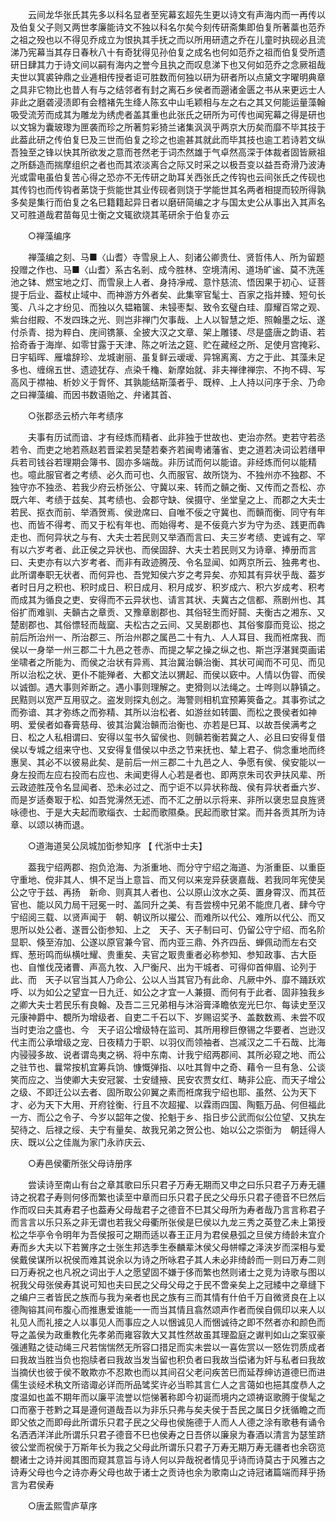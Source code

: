 <!-- { "loadSidebar": true } -->
　　云间龙华张氏其先多以科名显者至宪幕玄超先生更以诗文有声海内而一再传以及伯复父子则又两世孝廉能诗文不独以科名尔矣今刻传研斋集即伯复所著藁也范乔之祖之殁也以不得见乔成立为恨执其手抚之而以所用研遗之乔在儿童时执砚必且流涕乃宪幕当其存日春秋八十有奇犹得见孙伯复之成名也何如范乔之祖而伯复受所遗研日肆其力于诗文间以嗣有海内之誉今且执之而叹息涕下也又何如范乔之念厥祖哉夫世以箕裘钟鼎之业逓相传授者讵可胜数而何独以研为研者所以点黛文字曜明典章之具非它物比也昔人有与之结邻者有封之离石乡侯者而遡诸金匮之书从来更远士人非此之磨砻浸渍即有会稽褚先生绛人陈玄中山毛颖相与左之右之其又何能运量藻翰吸受流芳而成其为雕龙为绣虎者盖其重也此张氏之研所为可传也闻宪幕之得是研也以文锦为囊玻瓈为匣袭而珍之所著剪彩猗兰诸集沨沨乎两京大历矣而靡不毕其技于此葢此研之传伯复巳及三世而伯复之珍之也逾甚其就此而毕其技也逾工若诗若文纵吾独至之锋以快其所欲发之意而苍然老于词杰然雄于气卓然高深于体裁者固皆厥祖之所繇造而揣摩组织之者也而其浓淡离合之际又时采之以极吾变以益吾奇滑乃波涛光或雷电虽伯复苦心得之恐亦不无传研之助耳关西张氏之传钩也云间张氏之传砚也其传钧也而传钩者苐饶于赀能世其业传砚者则饶于学能世其名两者相提而较所得孰多矣是集行而伯复之名巳籍籍起异日者以磨研简编之才与国太史公从事出入其声名又可胜道哉君苗每见士衡之文辄欲烧其芼研余于伯复亦云 

　　○禅藻编序 

　　禅藻编之刻、马■〈山耆〉寺雪泉上人、刻诸公卿贵仕、贤哲伟人、所为留题投赠之作也、马■〈山耆〉系古名剎、成今胜林、空境清闲、道场旷谧、莫不洗莲池之钵、燃宝地之灯、而雪泉上人者、身持凈戒、意忭慈流、悟因果于初心、证菩提于后业、葢杖止域中、而神游方外者矣、此集宰官髦士、百家之指并臻、短句长笺、八斗之才纷见、而独以久韫箱箧、未锓枣梨、致令玄璧白珪、靡耀百常之观、紫台绀殿、不发四珠之光、则岂非禅门欠事哉、上人以智慧之炬、照翰墨之坛、遂付杀青、搃为粹白、庑间镌篆、全披大汉之文章、架上雕镂、尽是盛唐之韵语、若拾奇香于海岸、如零甘露于天津、陈之听法之筵、贮在藏经之所、足使月宫掩彩、日宇韬晖、雁墖辞珍、龙城谢丽、虽复鲜云叆叆、异锦离离、方之于此、其藻未足多也、缠绵五世、遗迹犹存、点染千龝、新摩始就、非夫禅律禅宗、不拘不碍、写高风于襟袖、析妙义于胷怀、其孰能结斯藻者乎、既梓、上人持以问序于余、乃命之曰禅藻编、而因书数语贻之、弁诸其首、 

　　○张郡丞云桥六年考绩序 

　　夫事有历试而谙、才有经炼而精者、此非独于世故也、吏治亦然。吏若守若丞若令、而吏之地若燕赵若晋梁若吴楚若秦齐若闽粤诸藩省、吏之道若决词讼若缮甲兵若司钱谷若理期会簿书、固亦多端哉。非历试而何以能谙。非经炼而何以能精也。噫此服官者之考绩、必久而可也、久而服官、故所饶为、不独州亦不独郡、不独守亦不独丞、若我少府云桥张公、守冀以来、转而之贑之衡、又传而之吾松、亦既六年、考绩于兹矣、其考绩也、会郡守缺、侯摄守、坐堂皇之上、而郡之大夫士若民、抠衣而前、举酒贺焉、侯逊席曰、自唯不佞之守冀也、而贑而衡、同守有年也、而皆不得考、而又于松有年也、而始得考、是不佞竟六岁为守为丞、践更而犇走也、而何异状之与有、大夫士若民则又举酒而言曰、夫三岁考绩、吏诚有之、罕有以六岁考者、此正侯之异状也、而侯固辞、大夫士若民则又为诗章、捧册而言曰、夫吏亦有以六岁考者、而非有政迹腾茂、令名显闻、如两京所云、独弗考也、此所谓奉职无状者、而何异也、吾党知侯六岁之考异矣、亦知其有异状乎哉、葢岁者时日月之积也、积时成日、积日成月、积月成岁、积岁成六、积六岁成考、积考而成其为循良之吏、安得而不云异状也、请言其状、夫冀古之信都、燕剧州也、其俗扩而难驯、夫贑古之章贡、又豫章剧郡也、其俗轻生而好鬪、夫衡古之湘东、又楚剧郡也、其俗慓轻而哉窳、夫松古之云间、又吴剧郡也、其俗奓靡而竞讼、搃之前后所治州一、所治郡三、所治州郡之属邑二十有九、人人耳目、我而袵席我、而侯以一身举一州三郡二十九邑之苍赤、而提之挈之操之纵之也、斯岂浮湛巽耎画诺坐啸者之所能为、而侯之治状有异焉、其治冀治贑治衡、其状可闻而不可见、而见所以治松之状、更仆不能殚者、大都文法以猬起、而侯以窽中。人情以伪甞、而侯以诚御。遇大事则斧断之。遇小事则理解之。吏猾则以法绳之。士哗则以静镇之。民黠则以宽严互用驭之。盗发则探丸创之。海警则相机宜预筹筴备之。其事弥试之而弥谙、其才弥练之而弥精、其所以治松者、如游丝如转圜、而松之畏侯者如神明、爱侯者如春膏慈母、彼其治冀治贑而治衡也、亦若是巳耳、以故吾侯满考之日、松之人私相谓曰、安得以玺书久留侯也、则贑若衡若冀之人、必且曰安得复借侯以专城之组来守也、又安得复借侯以中丞之节来抚也、辇上君子、倘念重地而终惠吴、其必不以彼易此矣、是前后一州三郡二十九邑之人、争愿有侯、侯安能以一身左投而左应右投而右应也、未闻吏得人心若是者也、即两京朱司农尹扶风辈、所云政迹胜茂令名显闻者、恐未必过之、而宁讵不以异状称哉、侯有异状者垂六岁、而是岁适奏冣于松、如吾党澷然无述、而不汇之册以示将来、非所以褒忠显良旌贤咏德也、于是大夫起而歌缁衣、士起而歌隰桑。民起而歌甘棠。而并各贡其所为诗章、以颂以祷而退。 

　　○道海道吴公凤城加衘参知序 【 代浙中士夫】 

　　葢我宁绍两郡、抱负沧海、为浙重地、而分守宁绍之海道、为浙重臣、以重臣守重地、傥非其人、惧不足当上意旨、而又何以来宠异获褒嘉哉、若我同年宪使吴公之守于兹、再扬　新命、则真其人者也、公以原山汶水之英、置身霄汉、而其莅官也、能以风力局干冠冕一时、盖同升之美、有吾尝榜中兄弟不能庶几者、肆今守宁绍阅三载、以贤声闻于　朝、朝议所以擢公、而难所以代公、难所以代公、而又思所以处公者、遂晋公衘参知、上之　天子、天子制曰可、仍留公守宁绍、而名阶显职、倏至洊加、公遂以原官兼今官、而内亚三鼎、外齐四岳、蝉佩动而左右交辉、葱珩鸣而纵横吐耀、贵重矣、夫官之冣贵重者必称参知、参知政事、古大臣也、自惟伐茂诸曹、声高九牧、入尸衡尺、出为干城者、可得仰首伸眉、论列于此、而　天子以官当其人乃命公、公以人当其官乃有此命、凡厥中外、靡不踊跃欢呼、以为如公之望宜一日九迁、如公之才宜一人兼摄、而何有于此者、固非独我乡之卿大夫士若民乐有良翰、及吾二三兄弟相与沐浴膏泽瞻依宠光巳尔、每读史至汉元康神爵中、覩所为增级者、自吏二千石以下、岁赐诏奖予、盖数数焉、未尝不叹当时吏治之盛也、今　天子诏公增级特在监司、其所用穆巨僚锡之华要者、岂逊汉代主而公承增级之宠、日夜精力于职、以羽仪而领袖者、岂减汉之二千石哉、比海内骎骎多故、说者谓岛夷之祸、将中东南、计我宁绍两郡间、其所必窥之地、而公之驻节也、曩常按机宜筹兵饷、慷慨弹指、以吐其胷中之奇、藉令一旦有急、公谈笑而应之、当使卿大夫安冠裳、士安缝掖、民安农贾女红、畴非公庇、而天子增公之级、不即迁公以去者、固所取公卯翼之素而袵席我宁绍也耶、虽然、公为天下才、必为天下大用、开府铨衡、行且不次超擢、以霖雨四国、陶甄万品、何但福此一方、而公之令子、今岁以韶年之俊、抡魁于乡、指日步公武而似公位望、又执左契待之、后禄之绥、夫宁有量矣、故我兄弟之贺公也、始以公之崇衘为　朝廷得人庆、既以公之佳胤为家门永祚庆云、 

　　○寿邑侯衢所张父母诗册序 

　　尝读诗至南山有台之章其歌曰乐只君子万寿无期而又申之曰乐只君子万寿无疆诗之祝君子寿则何侈而繁也读至中章而曰乐只君子民之父母乐只君子德音不巳然后作而叹曰夫其寿君子也葢寿父母哉君子之德音不巳其父母所为寿者哉乃言言称君子而言言以乐只系之非无谓也若我父母衢所张侯是巳侯以九龙三秀之英登乙未上第授松之华亭令令明年为吾侯报可之期而适以春王正月为君侯悬弧之旦侯方绮龄未宜介寿而乡大夫以下若黉序之士张生邦选季生泰麟辈沐侯父母帡幪之泽浃岁而深相与爱侯戴侯谋所以祝侯而难其说余以为诗之所咏君子其人未必非绮龄而一则曰万寿二则曰万寿祝之也凡祝之词出于人之愿望固不嫌于侈而繁也然则诸士之竞为诗歌与图以祝我父母张侯寿其说可知也夫曰民之父母父母之于民不啻亲矣上之冠緌中之章缝下之编户三者皆民之族而与我为亲者也民之族有三而其情有什伯千万自微贤良在上以德陶镕其间布腹心而推惠爱谁能一一而当其情且翕然颂声作者而侯自佩印以来人以礼见人而礼接之人以事见人而事应之人以悃诚见人而悃诚待之即不然者亦和颜色而导之盖侯为政重教化先孝弟而雍容敦大又其性然故虽其理盈庭之谳判如山之案驭豪强逋黠之徒动绳三尺若惴惴然无所容口措足而实未尝以一喜佐赏以一怒佐罚质成者曰我故当胜当负也抱牍者曰我故当发当留也积负者曰我故当偿诸为奸与私者曰我故当摘伏也彼于侯不敢欺亦不忍欺也而以其间召父老问疾苦巳而延荐绅访道德巳而进儒生谈经术秇文所谘诹必详而所品骘奖许必当聆其言仁人之言蔼如也挹其度恭人之度温如也盖不期年而以廉平流誉以恺悌著称即今初诞而境内之颂祷讴歌腾于俊髦之口而塞于苍黔之耳是遵何道哉吾以为非乐只弗与矣夫侯于吾民之属日夕抚循瞻之而即父依之而即母此所谓乐只君子民之父母也侯施德于人而人人德之涂有歌巷有诵令名洒洒洋洋此所谓乐只君子德音不巳也侯寿之日吾侪以廉泉为春酒以清言为瑟笙跻彼公堂而祝侯于万斯年长为我之父母此所谓乐只君子万寿无期万寿无疆者也余窃览覩诸士之诗并阅其图而窥其意旨与诗人何以异哉祝者情见乎诗而诗莫古于风雅古之诗寿父母也今之诗亦寿父母也故于诸士之贡诗也余为歌南山之诗冠诸篇端而拜乎扬言为君侯寿 

　　○唐孟熙雪庐草序 

